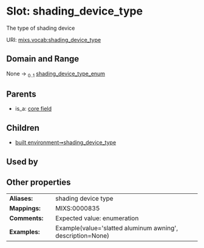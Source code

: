 
# Slot: shading_device_type


The type of shading device

URI: [mixs.vocab:shading_device_type](https://w3id.org/mixs/vocab/shading_device_type)


## Domain and Range

None &#8594;  <sub>0..1</sub> [shading_device_type_enum](shading_device_type_enum.md)

## Parents

 *  is_a: [core field](core_field.md)

## Children

 *  [built environment➞shading_device_type](built_environment_shading_device_type.md)

## Used by


## Other properties

|  |  |  |
| --- | --- | --- |
| **Aliases:** | | shading device type |
| **Mappings:** | | MIXS:0000835 |
| **Comments:** | | Expected value: enumeration |
| **Examples:** | | Example(value='slatted aluminum awning', description=None) |


